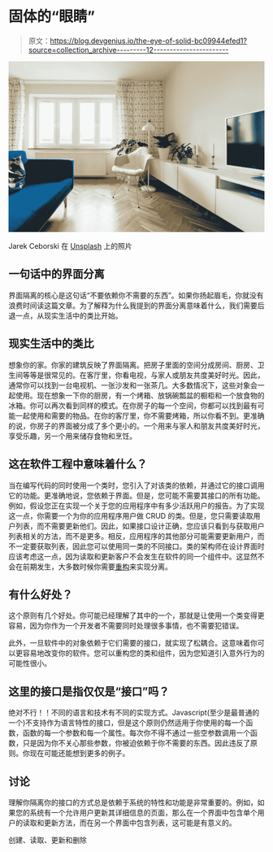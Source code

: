 # 固体的“眼睛”

> 原文：<https://blog.devgenius.io/the-eye-of-solid-bc09944efed1?source=collection_archive---------12----------------------->

![](img/c8aaac922c0ff4d8a8784a992068a3ba.png)

Jarek Ceborski 在 [Unsplash](https://unsplash.com/s/photos/house?utm_source=unsplash&utm_medium=referral&utm_content=creditCopyText) 上的照片

## 一句话中的界面分离

界面隔离的核心是这句话“不要依赖你不需要的东西”。如果你扬起眉毛，你就没有浪费时间读这篇文章。为了解释为什么我提到的界面分离意味着什么，我们需要后退一点，从现实生活中的类比开始。

## 现实生活中的类比

想象你的家。你家的建筑反映了界面隔离。把房子里面的空间分成房间、厨房、卫生间等等是很常见的。在客厅里，你看电视，与家人或朋友共度美好时光。因此，通常你可以找到一台电视机、一张沙发和一张茶几。大多数情况下，这些对象会一起使用。现在想象一下你的厨房，有一个烤箱、放锅碗瓢盆的橱柜和一个放食物的冰箱。你可以再次看到同样的模式。在你房子的每一个空间，你都可以找到最有可能一起使用和需要的物品。在你的客厅里，你不需要烤箱，所以你看不到。更准确的说，你房子的界面被分成了多个更小的。一个用来与家人和朋友共度美好时光，享受乐趣，另一个用来储存食物和烹饪。

## 这在软件工程中意味着什么？

当在编写代码的同时使用一个类时，您引入了对该类的依赖，并通过它的接口调用它的功能。更准确地说，您依赖于界面。但是，您可能不需要其接口的所有功能。例如，假设您正在实现一个关于您的应用程序中有多少活跃用户的报告。为了实现这一点，你需要一个为你的应用程序用户做 CRUD 的类。但是，您只需要读取用户列表，而不需要更新他们。因此，如果接口设计正确，您应该只看到与获取用户列表相关的方法，而不是更多。相反，应用程序的其他部分可能需要更新用户，而不一定要获取列表，因此您可以使用同一类的不同接口。类的架构师在设计界面时应该考虑这一点，因为读取和更新客户不会发生在软件的同一个组件中。这显然不会在前期发生，大多数时候你需要[重构](https://martinfowler.com/books/refactoring.html)来实现分离。

## 有什么好处？

这个原则有几个好处。你可能已经理解了其中的一个，那就是让使用一个类变得更容易，因为你作为一个开发者不需要同时处理很多事情，也不需要犯错误。

此外，一旦软件中的对象依赖于它们需要的接口，就实现了松耦合。这意味着你可以更容易地改变你的软件。您可以重构您的类和组件，因为您知道引入意外行为的可能性很小。

## 这里的接口是指仅仅是“接口”吗？

绝对不行！！不同的语言和技术有不同的实现方式。Javascript(至少是最普通的一个)不支持作为语言特性的接口，但是这个原则仍然适用于你使用的每一个函数，函数的每一个参数和每一个属性。每次你不得不通过一些空参数调用一个函数，只是因为你不关心那些参数，你被迫依赖于你不需要的东西。因此违反了原则。你现在可能还能想到更多的例子。

## 讨论

理解你隔离你的接口的方式总是依赖于系统的特性和功能是非常重要的。例如，如果您的系统有一个允许用户更新其详细信息的页面，那么在一个界面中包含单个用户的读取和更新方法，而在另一个界面中包含列表，这可能是有意义的。

创建、读取、更新和删除